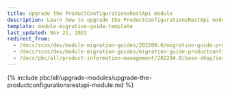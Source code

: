 ```yaml
---
title: Upgrade the ProductConfigurationsRestApi module
description: Learn how to upgrade the ProductConfigurationsRestApi module to a newer version.
template: module-migration-guide-template
last_updated: Nov 21, 2023
redirect_from:
  - /docs/scos/dev/module-migration-guides/202200.0/migration-guide-productconfigurationsrestapi.html
  - /docs/scos/dev/module-migration-guides/migration-guide-productconfigurationsrestapi.html
  - /docs/pbc/all/product-information-management/202204.0/base-shop/install-and-upgrade/upgrade-modules/upgrade-the-productconfigurationsrestapi-module.html
---
```


{% include pbc/all/upgrade-modules/upgrade-the-productconfigurationsrestapi-module.md %} <!-- To edit, see /_includes/pbc/all/upgrade-modules/upgrade-the-productconfigurationsrestapi-module.md -->
